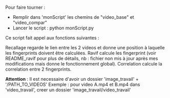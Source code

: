 Pour faire tourner : 
* Remplir dans 'monScript' les chemins de "video_base" et "video_compar" 
* Lancer le script : python monScript.py

Ce script fait appel aux fonctions suivantes :

Recallage regarde le lien entre les 2 videos et donne une position à laquelle les fingerprints 
doivent être calculées.
Ravif calcule les fingerprint (voir README_ravif pour plus de détails, nb : fichier non mis à jour après 
mes modifications mais donne le fonctionnement global).
Correlation calcule la correlation entre 2 fingerprints.

**Attention** : Il est necessaire d'avoir un dossier 'image_travail' + '/PATH_TO_VIDEOS'
Exemple : pour video A.mp4 et B.mp4 dans 'video_travail', creer un dossier 'image_travail/video_travail'